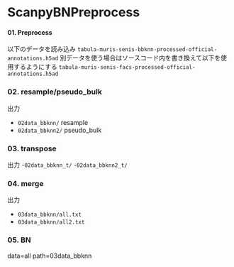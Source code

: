 # ScanpyBNPreprocess

#### 01. Preprocess
以下のデータを読み込み
`tabula-muris-senis-bbknn-processed-official-annotations.h5ad`
別データを使う場合はソースコード内を書き換えて以下を使用するようにする
`tabula-muris-senis-facs-processed-official-annotations.h5ad`


### 02. resample/pseudo_bulk
出力
- `02data_bbknn/` resample
- `02data_bbknn2/` pseudo_bulk
### 03. transpose
出力
-`02data_bbknn_t/`
-`02data_bbknn2_t/`
### 04. merge
出力
- `03data_bbknn/all.txt`
- `03data_bbknn/all2.txt`

### 05. BN

data=all
path=03data_bbknn
